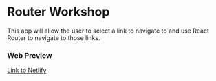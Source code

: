 # Router Workshop
This app will allow the user to select a link to navigate to and use React Router to navigate to those links.

### Web Preview
[Link to Netlify](https://whimsical-liger-3c3eea.netlify.app/)
